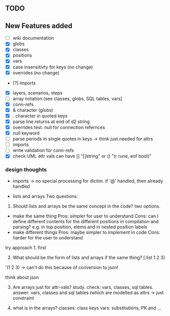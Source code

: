 ## TODO


## New Features added

- [ ] wiki documentation
- [x] globs
- [x] classes
- [x] positions
- [x] vars
- [x] case insensitivty for keys (no change)
- [x] overrides (no change)
- [?] imports
- [x] layers, scenarios, steps
- [ ] array notation (see classes, globs, SQL tables, vars]
- [x] conn-refs
- [x] & character (globs)
- [x] . character in quoted keys
- [x] parse line returns at end of d2 string
- [x] overrides test. null for connection refernces
- [x] null keyword
- [ ] parse periods in single quotes in keys -> think just needed for attrs
- [ ] imports
- [ ] write validation for conn-refs
- [x] check UML attr vals can have [] "[]string" or () "(r rune, eof bool)"

### design thoughts

- imports -> no special processing for dictim. if '@' handled, then already handled

- lists and arrays
Two questions:
1. Should lists and arrays be the same concept in the code?
two options.
 - make the same thing
  Pros: simpler for user to understand
  Cons: can I define different contents for the different positions in compilation and parsing?
        e.g. in top position, elems and in nested position labels
 - make different things
  Pros: maybe simpler to implement in code
  Cons: harder for the user to understand

try approach 1. first

2. What should be the form of lists and arrays if the same thing?
[:list 1 2 3]

'(1 2 3) -> can't do this because of conversion to json!

think about json

3. Are arrays just for attr-vals? study. check: vars, classes, sql tables.
answer: vars, classes and sql tables (which are modelled as attrs -> just constraint

4. what is in the arrays?
classes: class keys
vars: substitutions, PK and ...

  

